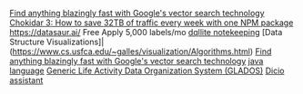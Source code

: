 [Find anything blazingly fast with Google's vector search technology](https://cloud.google.com/blog/topics/developers-practitioners/find-anything-blazingly-fast-googles-vector-search-technology)
[Chokidar 3: How to save 32TB of traffic every week with one NPM package](https://paulmillr.com/posts/chokidar-3-save-32tb-of-traffic/)
https://datasaur.ai/ Free Apply 5,000 labels/mo
[dqllite notekeeping](https://epilys.github.io/bibliothecula/notekeeping.html)
[Data Structure Visualizations]|(https://www.cs.usfca.edu/~galles/visualization/Algorithms.html)
[Find anything blazingly fast with Google's vector search technology](https://cloud.google.com/blog/topics/developers-practitioners/find-anything-blazingly-fast-googles-vector-search-technology)
[java language](https://advancedweb.hu/new-language-features-since-java-8-to-17/)
[Generic Life Activity Data Organization System (GLADOS)](https://github.com/kaustubh-karkare/glados)
[Dicio assistant](https://github.com/Stypox/dicio-android)